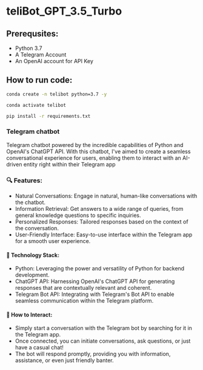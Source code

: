 # teliBot_GPT_3.5_Turbo

## Prerequsites: 

- Python 3.7
- A Telegram Account
- An OpenAI account for API Key


## How to run code:

```bash
conda create -n telibot python=3.7 -y
```
```bash
conda activate telibot
```
```bash
pip install -r requirements.txt
```

### Telegram chatbot
Telegram chatbot powered by the incredible capabilities of Python and OpenAI's ChatGPT API. With this chatbot, I've aimed to create a seamless conversational experience for users, enabling them to interact with an AI-driven entity right within their Telegram app



### 🔍 Features:

 - Natural Conversations: Engage in natural, human-like conversations with the chatbot.
 - Information Retrieval: Get answers to a wide range of queries, from general knowledge questions to specific inquiries.
 - Personalized Responses: Tailored responses based on the context of the conversation.
 - User-Friendly Interface: Easy-to-use interface within the Telegram app for a smooth user experience.


#### 🔧 Technology Stack:

 - Python: Leveraging the power and versatility of Python for backend development.
 - ChatGPT API: Harnessing OpenAI's ChatGPT API for generating responses that are contextually relevant and coherent.
 - Telegram Bot API: Integrating with Telegram's Bot API to enable seamless communication within the Telegram platform.

#### 🚀 How to Interact:

 - Simply start a conversation with the Telegram bot by searching for it in the Telegram app.
 - Once connected, you can initiate conversations, ask questions, or just have a casual chat!
 - The bot will respond promptly, providing you with information, assistance, or even just friendly banter.